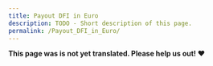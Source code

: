 ```yaml
---
title: Payout DFI in Euro
description: TODO - Short description of this page.
permalink: /Payout_DFI_in_Euro/
---
```


**This page was is not yet translated. Please help us out! ❤**
